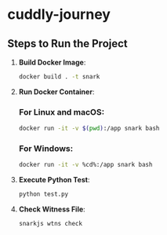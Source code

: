 # cuddly-journey

## Steps to Run the Project

1. **Build Docker Image**:
    ```sh
    docker build . -t snark
    ```

2. **Run Docker Container**:
    ### For Linux and macOS:
    ```sh
    docker run -it -v $(pwd):/app snark bash
    ```

    ### For Windows:
    ```sh
    docker run -it -v %cd%:/app snark bash
    ```

3. **Execute Python Test**:
    ```sh
    python test.py
    ```

4. **Check Witness File**:
    ```sh
    snarkjs wtns check
    ```